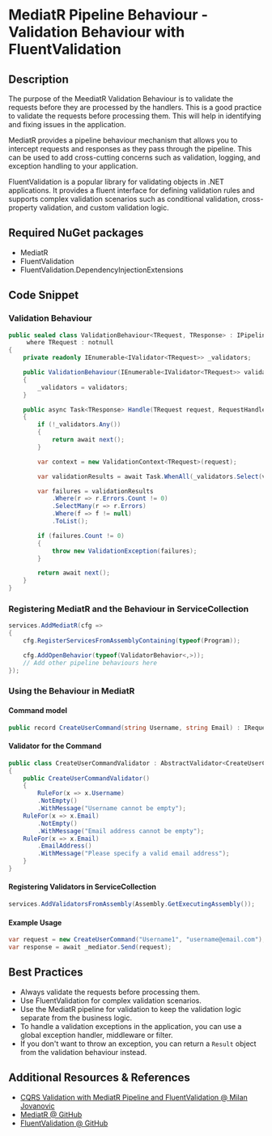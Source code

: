 # MediatR Pipeline Behaviour - Validation Behaviour with FluentValidation

## Description

The purpose of the MeediatR Validation Behaviour is to validate the requests before they are processed by the handlers. This is a good practice to validate the requests before processing them. This will help in identifying and fixing issues in the application.

MediatR provides a pipeline behaviour mechanism that allows you to intercept requests and responses as they pass through the pipeline. This can be used to add cross-cutting concerns such as validation, logging, and exception handling to your application.

FluentValidation is a popular library for validating objects in .NET applications. It provides a fluent interface for defining validation rules and supports complex validation scenarios such as conditional validation, cross-property validation, and custom validation logic.

## Required NuGet packages

- MediatR
- FluentValidation
- FluentValidation.DependencyInjectionExtensions

## Code Snippet

### Validation Behaviour

```csharp
public sealed class ValidationBehaviour<TRequest, TResponse> : IPipelineBehavior<TRequest, TResponse>
     where TRequest : notnull
{
    private readonly IEnumerable<IValidator<TRequest>> _validators;

    public ValidationBehaviour(IEnumerable<IValidator<TRequest>> validators)
    {
        _validators = validators;
    }

    public async Task<TResponse> Handle(TRequest request, RequestHandlerDelegate<TResponse> next, CancellationToken cancellationToken)
    {
        if (!_validators.Any())
        {
            return await next();
        }

        var context = new ValidationContext<TRequest>(request);

        var validationResults = await Task.WhenAll(_validators.Select(v => v.ValidateAsync(context, cancellationToken)));

        var failures = validationResults
            .Where(r => r.Errors.Count != 0)
            .SelectMany(r => r.Errors)
            .Where(f => f != null)
            .ToList();

        if (failures.Count != 0)
        {
            throw new ValidationException(failures);
        }

        return await next();
    }
}
```

### Registering MediatR and the Behaviour in ServiceCollection

```csharp
services.AddMediatR(cfg =>
{
    cfg.RegisterServicesFromAssemblyContaining(typeof(Program));

    cfg.AddOpenBehavior(typeof(ValidatorBehavior<,>));
    // Add other pipeline behaviours here
});

```

### Using the Behaviour in MediatR

#### Command model

```csharp
public record CreateUserCommand(string Username, string Email) : IRequest<User>;
```

#### Validator for the Command

```csharp
public class CreateUserCommandValidator : AbstractValidator<CreateUserCommand>
{
    public CreateUserCommandValidator()
    {
        RuleFor(x => x.Username)
        .NotEmpty()
        .WithMessage("Username cannot be empty");
    RuleFor(x => x.Email)
        .NotEmpty()
        .WithMessage("Email address cannot be empty");
    RuleFor(x => x.Email)
        .EmailAddress()
        .WithMessage("Please specify a valid email address");
    }
}
```

#### Registering Validators in ServiceCollection

```csharp
services.AddValidatorsFromAssembly(Assembly.GetExecutingAssembly());
```

#### Example Usage

```csharp
var request = new CreateUserCommand("Username1", "username@email.com");
var response = await _mediator.Send(request);
```

## Best Practices

- Always validate the requests before processing them.
- Use FluentValidation for complex validation scenarios.
- Use the MediatR pipeline for validation to keep the validation logic separate from the business logic.
- To handle a validation exceptions in the application, you can use a global exception handler, middleware or filter.
- If you don't want to throw an exception, you can return a `Result` object from the validation behaviour instead.

## Additional Resources & References

- [CQRS Validation with MediatR Pipeline and FluentValidation @ Milan Jovanovic](https://www.milanjovanovic.tech/blog/cqrs-validation-with-mediatr-pipeline-and-fluentvalidation)
- [MediatR @ GitHub](https://github.com/jbogard/MediatR)
- [FluentValidation @ GitHub](https://github.com/FluentValidation/FluentValidation)
